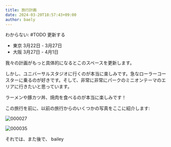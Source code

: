 ```yaml
---
title: 旅行計画
date: 2024-03-20T18:57:43+09:00
author: baely
---
```

わからない: #TODO 更新する

- 東京 3月22日 - 3月27日
- 大阪 3月27日 - 4月1日

我々の計画がもっと具体的になるとこのスペースを更新します。

しかし、ユニバーサルスタジオに行くのが本当に楽しみです。急なローラーコースターに乗るのが好きです。そして、非常に非常にパークのミニオンテーマのエリアに行きたいと思っています。

ラーメンや豚カツ丼、焼肉を食べるのが本当に楽しみです！

この旅行を前に、以前の旅行からのいくつかの写真をここに紹介します:

![000027](https://github.com/devhou-se/www-jp/assets/5674656/b552fc9a-d036-4e42-bd62-e17e42b54d21)

![000035](https://github.com/devhou-se/www-jp/assets/5674656/492a8139-dfc5-466b-8adf-19a35a9b3363)

それでは、また後で、
bailey

